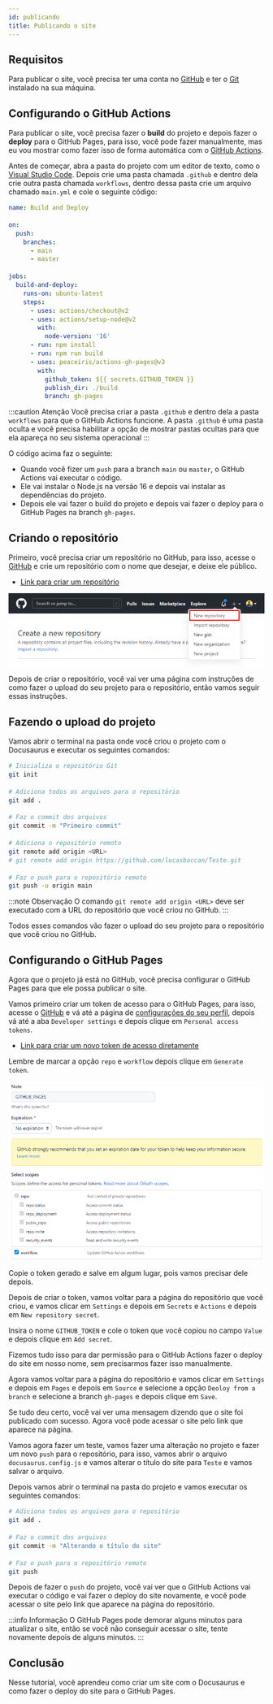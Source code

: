 ```yaml
---
id: publicando
title: Publicando o site
---
```


## Requisitos

Para publicar o site, você precisa ter uma conta no [GitHub](https://github.com) e ter o [Git](https://git-scm.com) instalado na sua máquina.

## Configurando o GitHub Actions

Para publicar o site, você precisa fazer o **build** do projeto e depois fazer o **deploy** para o GitHub Pages, para isso, você pode fazer manualmente, mas eu vou mostrar como fazer isso de forma automática com o [GitHub Actions](https://docs.github.com/pt/actions).

Antes de começar, abra a pasta do projeto com um editor de texto, como o [Visual Studio Code](https://code.visualstudio.com). Depois crie uma pasta chamada `.github` e dentro dela crie outra pasta chamada `workflows`, dentro dessa pasta crie um arquivo chamado `main.yml` e cole o seguinte código:

```yml title=".github/workflows/main.yml"
name: Build and Deploy

on:
  push:
    branches:
      - main
      - master

jobs:
  build-and-deploy:
    runs-on: ubuntu-latest
    steps:
      - uses: actions/checkout@v2
      - uses: actions/setup-node@v2
        with:
          node-version: '16'
      - run: npm install
      - run: npm run build
      - uses: peaceiris/actions-gh-pages@v3
        with:
          github_token: ${{ secrets.GITHUB_TOKEN }}
          publish_dir: ./build
          branch: gh-pages
```

:::caution Atenção
Você precisa criar a pasta `.github` e dentro dela a pasta `workflows` para que o GitHub Actions funcione. A pasta `.github` é uma pasta oculta e você precisa habilitar a opção de mostrar pastas ocultas para que ela apareça no seu sistema operacional
:::

O código acima faz o seguinte:

- Quando você fizer um `push` para a branch `main` ou `master`, o GitHub Actions vai executar o código.
- Ele vai instalar o Node.js na versão 16 e depois vai instalar as dependências do projeto.
- Depois ele vai fazer o build do projeto e depois vai fazer o deploy para o GitHub Pages na branch `gh-pages`.

## Criando o repositório

Primeiro, você precisa criar um repositório no GitHub, para isso, acesse o [GitHub](https://github.com) e crie um repositório com o nome que desejar, e deixe ele público.

- [Link para criar um repositório](https://github.com/new)

![Criando um repositório no GitHub](04_img_01.png)

Depois de criar o repositório, você vai ver uma página com instruções de como fazer o upload do seu projeto para o repositório, então vamos seguir essas instruções.

## Fazendo o upload do projeto

Vamos abrir o terminal na pasta onde você criou o projeto com o Docusaurus e executar os seguintes comandos:

```bash
# Inicializa o repositório Git
git init

# Adiciona todos os arquivos para o repositório
git add .

# Faz o commit dos arquivos
git commit -m "Primeiro commit"

# Adiciona o repositório remoto
git remote add origin <URL>
# git remote add origin https://github.com/lucasbaccan/Teste.git

# Faz o push para o repositório remoto
git push -u origin main
```

:::note Observação
O comando `git remote add origin <URL>` deve ser executado com a URL do repositório que você criou no GitHub.
:::

Todos esses comandos vão fazer o upload do seu projeto para o repositório que você criou no GitHub.

## Configurando o GitHub Pages

Agora que o projeto já está no GitHub, você precisa configurar o GitHub Pages para que ele possa publicar o site.

Vamos primeiro criar um token de acesso para o GitHub Pages, para isso, acesse o [GitHub](https://github.com) e vá até a página de [configurações do seu perfil](https://github.com/settings/profile), depois vá até a aba `Developer settings` e depois clique em `Personal access tokens`.

- [Link para criar um novo token de acesso diretamente](https://github.com/settings/tokens/new)

Lembre de marcar a opção `repo` e `workflow` depois clique em `Generate token`.

![Criando um novo token de acesso](04_img_02.png)

Copie o token gerado e salve em algum lugar, pois vamos precisar dele depois.

Depois de criar o token, vamos voltar para a página do repositório que você criou, e vamos clicar em `Settings` e depois em `Secrets` e `Actions` e depois em `New repository secret`.

Insira o nome `GITHUB_TOKEN` e cole o token que você copiou no campo `Value` e depois clique em `Add secret`.

Fizemos tudo isso para dar permissão para o GitHub Actions fazer o deploy do site em nosso nome, sem precisarmos fazer isso manualmente.

Agora vamos voltar para a página do repositório e vamos clicar em `Settings` e depois em `Pages` e depois em `Source` e selecione a opção `Deoloy from a branch` e selecione a branch `gh-pages` e depois clique em `Save`.

Se tudo deu certo, você vai ver uma mensagem dizendo que o site foi publicado com sucesso. Agora você pode acessar o site pelo link que aparece na página.

Vamos agora fazer um teste, vamos fazer uma alteração no projeto e fazer um novo `push` para o repositório, para isso, vamos abrir o arquivo `docusaurus.config.js` e vamos alterar o título do site para `Teste` e vamos salvar o arquivo.

Depois vamos abrir o terminal na pasta do projeto e vamos executar os seguintes comandos:

```bash
# Adiciona todos os arquivos para o repositório
git add .

# Faz o commit dos arquivos
git commit -m "Alterando o título do site"

# Faz o push para o repositório remoto
git push
```

Depois de fazer o `push` do projeto, você vai ver que o GitHub Actions vai executar o código e vai fazer o deploy do site novamente, e você pode acessar o site pelo link que aparece na página do repositório.

:::info Informação
O GitHub Pages pode demorar alguns minutos para atualizar o site, então se você não conseguir acessar o site, tente novamente depois de alguns minutos.
:::

## Conclusão

Nesse tutorial, você aprendeu como criar um site com o Docusaurus e como fazer o deploy do site para o GitHub Pages.

